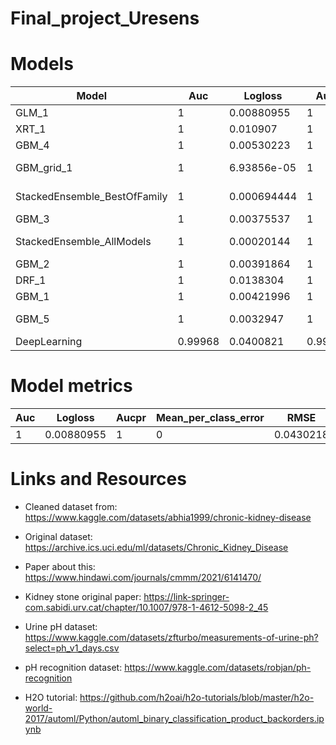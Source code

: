 # Final_project_Uresens

# Models

| Model | Auc | Logloss | Aucpr | Mean_per_class_error | RMSE | MSE |
| --- | --- | --- | --- | --- | --- | --- |
| GLM_1 | 1 | 0.00880955 | 1 | 0 | 0.0430218 | 0.00185088 |
| XRT_1 | 1 | 0.010907 | 1 | 0 | 0.0413726 | 0.00171169 |
| GBM_4 | 1 | 0.00530223 | 1 | 0 | 0.0429478 | 0.00184451 |
| GBM_grid_1 | 1 | 6.93856e-05 | 1 | 0 | 0.000675599 | 4.56434e-07 |
| StackedEnsemble_BestOfFamily | 1 | 0.000694444 | 1 | 0 | 0.00779117 | 6.07023e-05 |
| GBM_3 | 1 | 0.00375537 | 1 | 0 | 0.0369249 | 0.00136345 |
| StackedEnsemble_AllModels | 1 | 0.00020144 | 1| 0 | 0.00131683 | 1.73403e-06 |
| GBM_2 | 1 | 0.00391864 | 1 | 0 | 0.0383041 | 0.00146721 |
| DRF_1 | 1 | 0.0138304 | 1 | 0 | 0.0338753 | 0.00114753 |
| GBM_1 | 1 | 0.00421996 | 1 | 0 | 0.0394954 | 0.00155988 |
| GBM_5 | 1 | 0.0032947 | 1 | 0 | 0.035974 0.00129413 |
| DeepLearning | 0.99968  | 0.0400821 | 0.999805 | 0.00666667 | 0.0947045 | 0.00896894 |

# Model metrics
| Auc | Logloss | Aucpr | Mean_per_class_error | RMSE | MSE |
| --- | --- | --- | --- | --- | --- |
| 1 | 0.00880955 | 1 | 0 | 0.0430218 | 0.00185088 |



# Links and Resources

- Cleaned dataset from: https://www.kaggle.com/datasets/abhia1999/chronic-kidney-disease
- Original dataset: https://archive.ics.uci.edu/ml/datasets/Chronic_Kidney_Disease
- Paper about this: https://www.hindawi.com/journals/cmmm/2021/6141470/

- Kidney stone original paper: https://link-springer-com.sabidi.urv.cat/chapter/10.1007/978-1-4612-5098-2_45

- Urine pH dataset: https://www.kaggle.com/datasets/zfturbo/measurements-of-urine-ph?select=ph_v1_days.csv
  
- pH recognition dataset: https://www.kaggle.com/datasets/robjan/ph-recognition

- H2O tutorial: https://github.com/h2oai/h2o-tutorials/blob/master/h2o-world-2017/automl/Python/automl_binary_classification_product_backorders.ipynb